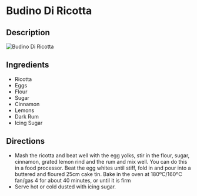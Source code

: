 # Budino Di Ricotta

## Description
![Budino Di Ricotta](https://www.themealdb.com/images/media/meals/1549542877.jpg "Budino Di Ricotta")

## Ingredients
- Ricotta
- Eggs
- Flour
- Sugar
- Cinnamon
- Lemons
- Dark Rum
- Icing Sugar

## Directions
- Mash the ricotta and beat well with the egg yolks, stir in the flour, sugar, cinnamon, grated lemon rind and the rum and mix well. You can do this in a food processor. Beat the egg whites until stiff, fold in and pour into a buttered and floured 25cm cake tin. Bake in the oven at 180ºC/160ºC fan/gas 4 for about 40 minutes, or until it is firm
- Serve hot or cold dusted with icing sugar.
